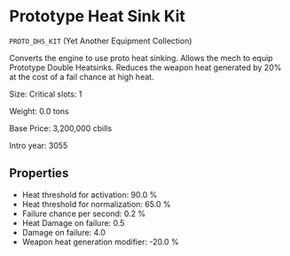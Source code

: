 # Prototype Heat Sink Kit

`PROTO_DHS_KIT` (Yet Another Equipment Collection)

Converts the engine to use proto heat sinking. Allows the mech to equip Prototype Double Heatsinks.
Reduces the weapon heat generated by 20% at the cost of a fail chance at high heat.

Size: Critical slots: 1

Weight: 0.0 tons

Base Price: 3,200,000 cbills

Intro year: 3055

## Properties
* Heat threshold for activation: 90.0 %
* Heat threshold for normalization: 65.0 %
* Failure chance per second: 0.2 %
* Heat Damage on failure: 0.5 
* Damage on failure: 4.0 
* Weapon heat generation modifier: -20.0 %
